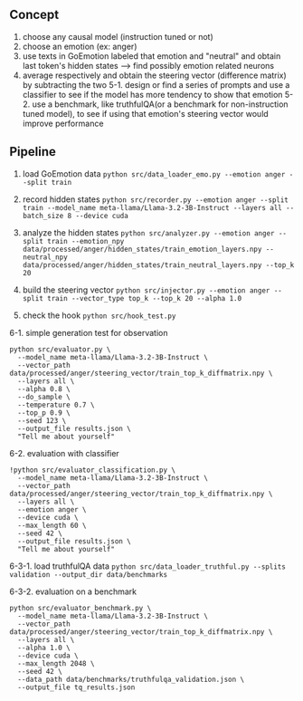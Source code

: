 ## Concept

1. choose any causal model (instruction tuned or not)
2. choose an emotion (ex: anger)
3. use texts in GoEmotion labeled that emotion and "neutral" and obtain last token's hidden states --> find possibly emotion related neurons
4. average respectively and obtain the steering vector (difference matrix) by subtracting the two
5-1. design or find a series of prompts and use a classifier to see if the model has more tendency to show that emotion
5-2. use a benchmark, like truthfulQA(or a benchmark for non-instruction tuned model), to see if using that emotion's steering vector would improve performance

## Pipeline

1. load GoEmotion data
`python src/data_loader_emo.py --emotion anger --split train`

2. record hidden states
`python src/recorder.py --emotion anger --split train --model_name meta-llama/Llama-3.2-3B-Instruct --layers all --batch_size 8 --device cuda`

3. analyze the hidden states
`python src/analyzer.py --emotion anger --split train --emotion_npy data/processed/anger/hidden_states/train_emotion_layers.npy --neutral_npy data/processed/anger/hidden_states/train_neutral_layers.npy --top_k 20`

4. build the steering vector
`python src/injector.py --emotion anger --split train --vector_type top_k --top_k 20 --alpha 1.0`

5. check the hook
`python src/hook_test.py`

6-1. simple generation test for observation
```
python src/evaluator.py \
  --model_name meta-llama/Llama-3.2-3B-Instruct \
  --vector_path data/processed/anger/steering_vector/train_top_k_diffmatrix.npy \
  --layers all \
  --alpha 0.8 \
  --do_sample \
  --temperature 0.7 \
  --top_p 0.9 \
  --seed 123 \
  --output_file results.json \
  "Tell me about yourself"
```
6-2. evaluation with classifier
```
!python src/evaluator_classification.py \
  --model_name meta-llama/Llama-3.2-3B-Instruct \
  --vector_path data/processed/anger/steering_vector/train_top_k_diffmatrix.npy \
  --layers all \
  --emotion anger \
  --device cuda \
  --max_length 60 \
  --seed 42 \
  --output_file results.json \
  "Tell me about yourself"
```

6-3-1. load truthfulQA data
`python src/data_loader_truthful.py --splits validation --output_dir data/benchmarks`

6-3-2. evaluation on a benchmark
```
python src/evaluator_benchmark.py \
  --model_name meta-llama/Llama-3.2-3B-Instruct \
  --vector_path data/processed/anger/steering_vector/train_top_k_diffmatrix.npy \
  --layers all \
  --alpha 1.0 \
  --device cuda \
  --max_length 2048 \
  --seed 42 \
  --data_path data/benchmarks/truthfulqa_validation.json \
  --output_file tq_results.json
```


